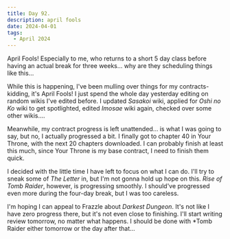```yaml
---
title: Day 92.
description: april fools
date: 2024-04-01
tags: 
  - April 2024
---
```


April Fools! Especially to me, who returns to a short 5 day class before having an actual break for three weeks... why are they scheduling things like this...

While this is happening, I've been mulling over things for my contracts- kidding, it's April Fools! I just spend the whole day yesterday editing on random wikis I've edited before. I updated *Sasakoi* wiki, applied for *Oshi no Ko* wiki to get spotlighted, edited *Imosae* wiki again, checked over some other wikis....

Meanwhile, my contract progress is left unattended... is what I was going to say, but no, I actually progressed a bit. I finally got to chapter 40 in Your Throne, with the next 20 chapters downloaded. I can probably finish at least this much, since Your Throne is my base contract, I need to finish them quick.

I decided with the little time I have left to focus on what I can do. I'll try to sneak some of *The Letter* in, but I'm not gonna hold up hope on this. *Rise of Tomb Raider*, however, is progressing smoothly. I should've progressed even more during the four-day break, but I was too careless. 

I'm hoping I can appeal to Frazzle about *Darkest Dungeon*. It's not like I have zero progress there, but it's not even close to finishing. I'll start writing review tomorrow, no matter what happens. I should be done with *Tomb Raider either tomorrow or the day after that...
